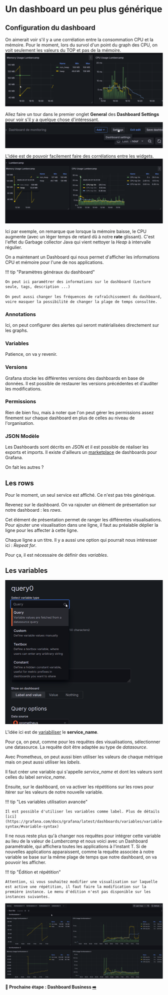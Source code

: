 # Un dashboard un peu plus générique

## Configuration du dashboard

On aimerait voir s'il y a une corrélation entre la consommation CPU et la mémoire. Pour le moment, lors du survol d'un point du graph des CPU, on voit seulement les valeurs du TOP et pas de la mémoire.
![Single Tooltip](image-11.png)

Allez faire un tour dans le premier onglet **General** des **Dashboard Settings** pour voir s'il y a quelque chose d'intéressant.
![Dashboard Settings](image-8.png)

L'idée est de pouvoir facilement faire des corrélations entre les widgets.
![Shared Tooltip](image-10.png)

Ici par exemple, on remarque que lorsque la mémoire baisse, le CPU augmente (avec un léger temps de retard dû à notre **rate** glissant). C'est l'effet du Garbage collector Java qui vient nettoyer la *Heap* à intervalle régulier.

On a maintenant un Dashboard qui nous permet d'afficher les informations CPU et mémoire pour l'une de nos applications.

!!! tip "Paramètres généraux du dashboard"

    On peut ici paramétrer des informations sur le dashboard (Lecture seule, tags, description ...)

    On peut aussi changer les fréquences de rafraîchissement du dashboard, voire masquer la possibilité de changer la plage de temps consultée.

### Annotations

Ici, on peut configurer des alertes qui seront matérialisées directement sur les graphs.

### Variables

Patience, on va y revenir.

### Versions

Grafana stocke les différentes versions des dashboards en base de données. Il est possible de restaurer les versions précédentes et d'auditer les modifications.

### Permissions

Rien de bien fou, mais à noter que l'on peut gérer les permissions assez finement sur chaque dashboard en plus de celles au niveau de l'organisation.

### JSON Modèle

Les Dashboards sont décrits en JSON et il est possible de réaliser les exports et imports. Il existe d'ailleurs un [marketplace](https://grafana.com/grafana/dashboards/) de dashboards pour Grafana.

On fait les autres ?

## Les rows

Pour le moment, un seul service est affiché. Ce n'est pas très générique.

Revenez sur le dashboard. On va rajouter un élément de présentation sur notre dashboard : les *rows*.

Cet élément de présentation permet de ranger les différentes visualisations. Pour ajouter une visualisation dans une ligne, il faut au préalable déplier la ligne pour les affecter à cette ligne.

Chaque ligne a un titre. Il y a aussi une option qui pourrait nous intéresser ici : *Repeat for*.

Pour ça, il est nécessaire de définir des *variables*.

## Les variables

![Variables](image-12.png)

L'idée ici est de [variabiliser](https://grafana.com/docs/grafana/latest/dashboards/variables/) le **service_name**.

Pour ça, on peut, comme pour les requêtes des visualisations, sélectionner une datasource. La requête doit être adaptée au type de *datasource*.

Avec Prometheus, on peut aussi bien utiliser les valeurs de chaque métrique mais on peut aussi utiliser les *labels*.

Il faut créer une variable qui s'appelle *service_name* et dont les valeurs sont celles du label *service_name*.

Ensuite, sur le dashboard, on va activer les répétitions sur les rows pour itérer sur les valeurs de notre nouvelle variable.

!!! tip "Les variables utilisation avancée"

    Il est possible d'utiliser les variables comme label. Plus de détails [ici](https://grafana.com/docs/grafana/latest/dashboards/variables/variable-syntax/#variable-syntax) 

Il ne nous reste plus qu'à changer nos requêtes pour intégrer cette variable au lieu de la valeur de *Lumbercamp* et nous voici avec un Dashboard paramétrable, qui affichera toutes les applications à l'instant T. Si de nouvelles applications apparaissent, comme la requête associée à notre variable se base sur la même plage de temps que notre dashboard, on va pouvoir les afficher.

!!! tip "Édition et répétition"

    Attention, si vous souhaitez modifier une visualisation sur laquelle est active une répétition, il faut faire la modification sur la première instance. Le menu d'édition n'est pas disponible sur les instances suivantes.

![alt text](image-13.png)

**🛫 Prochaine étape : Dashboard Business [➡️](../dashboard-business/README.md)**